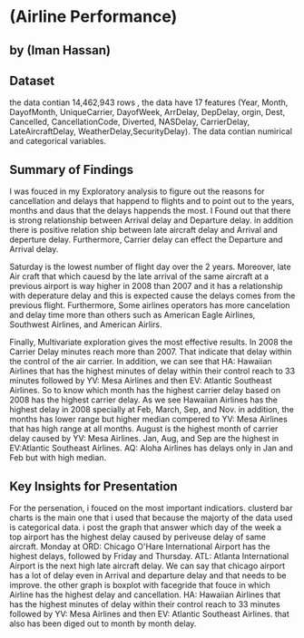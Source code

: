 # (Airline Performance)
## by (Iman Hassan)


## Dataset

the data contian 14,462,943 rows , the data have 17 features (Year, Month, DayofMonth, UniqueCarrier, DayofWeek, ArrDelay, DepDelay, orgin, Dest, Cancelled, CancellationCode, Diverted, NASDelay, CarrierDelay, LateAircraftDelay, WeatherDelay,SecurityDelay). The data contian numirical and categorical variables.


## Summary of Findings

I was fouced in my Exploratory analysis to figure out the reasons for cancellation and delays that happend to flights and to point out to the years, months and daus that the delays happends the most. I Found out that there is strong relationship between Arrival delay and Departure delay. in addition there is positive relation ship between late aircraft delay and Arrival and deperture delay. Furthermore, Carrier delay can effect the Departure and Arrival delay.

Saturday is the lowest number of flight day over the 2 years. Moreover, late Air craft that which cauesd by the late arrival of the same aircraft at a previous airport is way higher in 2008 than 2007 and it has a relationship with deperature delay and this is expected cause the delays comes from the previous flight. Furthermore, Some airlines operators has more cancelation and delay time more than others such as American Eagle Airlines, Southwest Airlines, and American Airlirs. 

Finally, Multivariate exploration gives the most effective results. In 2008 the Carrier Delay minutes reach more than 2007. That indicate that delay within the control of the air carrier. In addition, we can see that HA: Hawaiian Airlines that has the highest minutes of delay within their control reach to 33 minutes followed by YV: Mesa Airlines and then EV: Atlantic Southeast Airlines. So to know which month has the highest carrier delay based on 2008 has the highest carrier delay. As we see Hawaiian Airlines has the highest delay in 2008 specially at Feb, March, Sep, and Nov. in addition, the months has lower range but higher median compered to YV: Mesa Airlines that has high range at all months. August is the highest month of carrier delay caused by YV: Mesa Airlines. Jan, Aug, and Sep are the highest in EV:Atlantic Southeast Airlines. AQ: Aloha Airlines has delays only in Jan and Feb but with high median.

## Key Insights for Presentation

For the persenation, i fouced on the most important indicatiors. clusterd bar charts is the main one that i used that because the majorty of the data used is categorical data. i post the graph that answer which day of the week a top airport has the highest delay caused by periveuse delay of same aircraft. Monday at ORD: Chicago O'Hare International Airport has the highest delays, followed by Friday and Thursday. ATL: Atlanta International Airport is the next high late aircraft delay. We can say that chicago airport has a lot of delay even in Arrival and departure delay and that needs to be improve.  the other graph is boxplot with facegride that fouce in which Airline has the highest delay and cancellation. HA: Hawaiian Airlines that has the highest minutes of delay within their control reach to 33 minutes followed by YV: Mesa Airlines and then EV: Atlantic Southeast Airlines. that also has been diged out to month by month delay.
